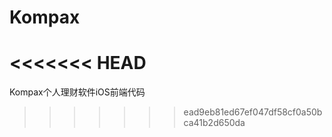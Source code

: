 Kompax
======
<<<<<<< HEAD
=======

Kompax个人理财软件iOS前端代码
>>>>>>> ead9eb81ed67ef047df58cf0a50bca41b2d650da
